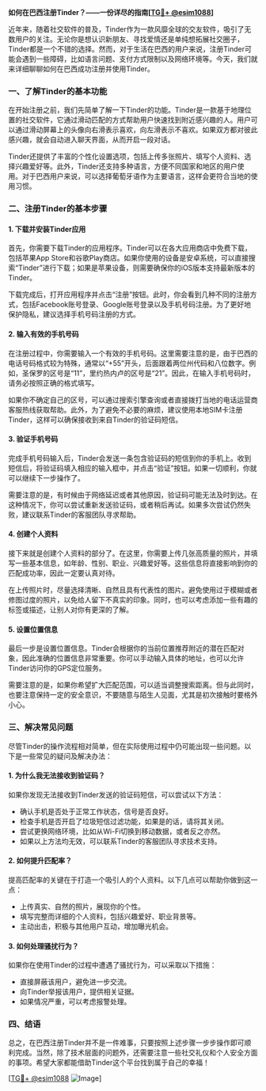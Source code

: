 **如何在巴西注册Tinder？——一份详尽的指南[[TG💪+ @esim1088](https://t.me/s/esim1088)]**

近年来，随着社交软件的普及，Tinder作为一款风靡全球的交友软件，吸引了无数用户的关注。无论你是想认识新朋友、寻找爱情还是单纯想拓展社交圈子，Tinder都是一个不错的选择。然而，对于生活在巴西的用户来说，注册Tinder可能会遇到一些障碍，比如语言问题、支付方式限制以及网络环境等。今天，我们就来详细聊聊如何在巴西成功注册并使用Tinder。

### 一、了解Tinder的基本功能

在开始注册之前，我们先简单了解一下Tinder的功能。Tinder是一款基于地理位置的社交软件，它通过滑动匹配的方式帮助用户快速找到附近感兴趣的人。用户可以通过滑动屏幕上的头像向右滑表示喜欢，向左滑表示不喜欢。如果双方都对彼此感兴趣，就会自动进入聊天界面，从而开启一段对话。

Tinder还提供了丰富的个性化设置选项，包括上传多张照片、填写个人资料、选择兴趣爱好等。此外，Tinder还支持多种语言，方便不同国家和地区的用户使用。对于巴西用户来说，可以选择葡萄牙语作为主要语言，这样会更符合当地的使用习惯。

### 二、注册Tinder的基本步骤

#### 1. 下载并安装Tinder应用

首先，你需要下载Tinder的应用程序。Tinder可以在各大应用商店中免费下载，包括苹果App Store和谷歌Play商店。如果你使用的设备是安卓系统，可以直接搜索“Tinder”进行下载；如果是苹果设备，则需要确保你的iOS版本支持最新版本的Tinder。

下载完成后，打开应用程序并点击“注册”按钮。此时，你会看到几种不同的注册方式，包括Facebook账号登录、Google账号登录以及手机号码注册。为了更好地保护隐私，建议选择手机号码注册的方式。

#### 2. 输入有效的手机号码

在注册过程中，你需要输入一个有效的手机号码。这里需要注意的是，由于巴西的电话号码格式较为特殊，通常以“+55”开头，后面跟着两位州代码和八位数字。例如，圣保罗的区号是“11”，里约热内卢的区号是“21”。因此，在输入手机号码时，请务必按照正确的格式填写。

如果你不确定自己的区号，可以通过搜索引擎查询或者直接拨打当地的电话运营商客服热线获取帮助。此外，为了避免不必要的麻烦，建议使用本地SIM卡注册Tinder，这样可以确保接收到来自Tinder的验证码短信。

#### 3. 验证手机号码

完成手机号码输入后，Tinder会发送一条包含验证码的短信到你的手机上。收到短信后，将验证码填入相应的输入框中，并点击“验证”按钮。如果一切顺利，你就可以继续下一步操作了。

需要注意的是，有时候由于网络延迟或者其他原因，验证码可能无法及时到达。在这种情况下，你可以尝试重新发送验证码，或者稍后再试。如果多次尝试仍然失败，建议联系Tinder的客服团队寻求帮助。

#### 4. 创建个人资料

接下来就是创建个人资料的部分了。在这里，你需要上传几张高质量的照片，并填写一些基本信息，如年龄、性别、职业、兴趣爱好等。这些信息将直接影响到你的匹配成功率，因此一定要认真对待。

在上传照片时，尽量选择清晰、自然且具有代表性的图片。避免使用过于模糊或者修图过度的照片，以免给人留下不真实的印象。同时，也可以考虑添加一些有趣的标签或描述，让别人对你有更深的了解。

#### 5. 设置位置信息

最后一步是设置位置信息。Tinder会根据你的当前位置推荐附近的潜在匹配对象，因此准确的位置信息非常重要。你可以手动输入具体的地址，也可以允许Tinder访问你的GPS定位服务。

需要注意的是，如果你希望扩大匹配范围，可以适当调整搜索距离。但与此同时，也要注意保持一定的安全意识，不要随意与陌生人见面，尤其是初次接触时要格外小心。

### 三、解决常见问题

尽管Tinder的操作流程相对简单，但在实际使用过程中仍可能出现一些问题。以下是一些常见的疑问及解决办法：

#### 1. 为什么我无法接收到验证码？

如果你发现无法接收到Tinder发送的验证码短信，可以尝试以下方法：
- 确认手机是否处于正常工作状态，信号是否良好。
- 检查手机是否开启了垃圾短信过滤功能，如果是的话，请将其关闭。
- 尝试更换网络环境，比如从Wi-Fi切换到移动数据，或者反之亦然。
- 如果以上方法均无效，可以联系Tinder的客服团队寻求技术支持。

#### 2. 如何提升匹配率？

提高匹配率的关键在于打造一个吸引人的个人资料。以下几点可以帮助你做到这一点：
- 上传真实、自然的照片，展现你的个性。
- 填写完整而详细的个人资料，包括兴趣爱好、职业背景等。
- 主动出击，积极与其他用户互动，增加曝光机会。

#### 3. 如何处理骚扰行为？

如果你在使用Tinder的过程中遭遇了骚扰行为，可以采取以下措施：
- 直接屏蔽该用户，避免进一步交流。
- 向Tinder举报该用户，提供相关证据。
- 如果情况严重，可以考虑报警处理。

### 四、结语

总之，在巴西注册Tinder并不是一件难事，只要按照上述步骤一步步操作即可顺利完成。当然，除了技术层面的问题外，还需要注意一些社交礼仪和个人安全方面的事项。希望大家都能借助Tinder这个平台找到属于自己的幸福！

[[TG💪+ @esim1088](https://t.me/s/esim1088) ![Image](https://i.postimg.cc/4NQfJmqS/Snipaste-2025-05-13-00-14-12.png)]
